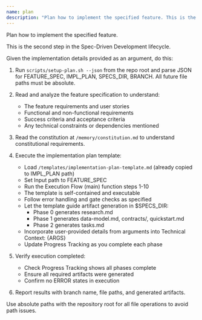 ```yaml
---
name: plan
description: "Plan how to implement the specified feature. This is the second step in the Spec-Driven Development lifecycle."
---
```


Plan how to implement the specified feature.

This is the second step in the Spec-Driven Development lifecycle.

Given the implementation details provided as an argument, do this:

1. Run `scripts/setup-plan.sh --json` from the repo root and parse JSON for FEATURE_SPEC, IMPL_PLAN, SPECS_DIR, BRANCH. All future file paths must be absolute.
2. Read and analyze the feature specification to understand:
   - The feature requirements and user stories
   - Functional and non-functional requirements
   - Success criteria and acceptance criteria
   - Any technical constraints or dependencies mentioned

3. Read the constitution at `/memory/constitution.md` to understand constitutional requirements.

4. Execute the implementation plan template:
   - Load `/templates/implementation-plan-template.md` (already copied to IMPL_PLAN path)
   - Set Input path to FEATURE_SPEC
   - Run the Execution Flow (main) function steps 1-10
   - The template is self-contained and executable
   - Follow error handling and gate checks as specified
   - Let the template guide artifact generation in $SPECS_DIR:
     * Phase 0 generates research.md
     * Phase 1 generates data-model.md, contracts/, quickstart.md
     * Phase 2 generates tasks.md
   - Incorporate user-provided details from arguments into Technical Context: {ARGS}
   - Update Progress Tracking as you complete each phase

5. Verify execution completed:
   - Check Progress Tracking shows all phases complete
   - Ensure all required artifacts were generated
   - Confirm no ERROR states in execution

6. Report results with branch name, file paths, and generated artifacts.

Use absolute paths with the repository root for all file operations to avoid path issues.
